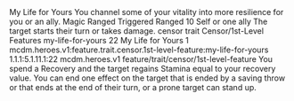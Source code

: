 <ability>
  <name>My Life for Yours</name>
  <flavor>You channel some of your vitality into more resilience for you or an ally.</flavor>
  <keywords>
    <keyword>Magic</keyword>
    <keyword>Ranged</keyword>
  </keywords>
  <type>Triggered</type>
  <distance>Ranged 10</distance>
  <target>Self or one ally</target>
  <trigger>The target starts their turn or takes damage.</trigger>
  <metadata>
    <class>censor</class>
    <feature_type>trait</feature_type>
    <file_dpath>Censor/1st-Level Features</file_dpath>
    <item_id>my-life-for-yours</item_id>
    <item_index>22</item_index>
    <item_name>My Life for Yours</item_name>
    <level>1</level>
    <scc>mcdm.heroes.v1:feature.trait.censor.1st-level-feature:my-life-for-yours</scc>
    <scdc>1.1.1:5.1.11.1:22</scdc>
    <source>mcdm.heroes.v1</source>
    <type>feature/trait/censor/1st-level-feature</type>
  </metadata>
  <effects>
    <effect type="mundane">You spend a Recovery and the target regains Stamina equal to your recovery value.</effect>
    <effect type="mundane" cost="Spend 1 Wrath">You can end one effect on the target that is ended by a saving throw or that ends at the end of their turn, or a prone target can stand up.</effect>
  </effects>
</ability>
